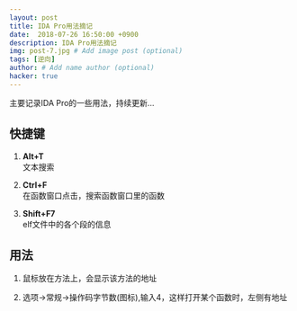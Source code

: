 ```yaml
---
layout: post
title: IDA Pro用法摘记
date:  2018-07-26 16:50:00 +0900
description: IDA Pro用法摘记
img: post-7.jpg # Add image post (optional)
tags: [逆向]
author: # Add name author (optional)
hacker: true
---
```


主要记录IDA Pro的一些用法，持续更新...

## 快捷键 ##

1. **Alt+T** <br>
文本搜索

1. **Ctrl+F** <br>
在函数窗口点击，搜索函数窗口里的函数

1. **Shift+F7** <br>
elf文件中的各个段的信息


## 用法 ##

1. 鼠标放在方法上，会显示该方法的地址

1. 选项->常规->操作码字节数(图标),输入4，这样打开某个函数时，左侧有地址
